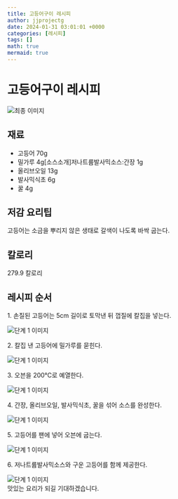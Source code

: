 ```yaml
---
title: 고등어구이 레시피
author: jjprojectg
date: 2024-01-31 03:01:01 +0000
categories: [레시피]
tags: []
math: true
mermaid: true
---
```

<meta name="og:type" content="website"/>
<meta charset="UTF-8"/>
<div class="header">
  <h1>고등어구이 레시피</h1>
</div>

<div class="container my-4">
  <div class="row">
    <div class="col-12 col-md-6">
      <div class="recipe-image">
        <img src="http://www.foodsafetykorea.go.kr/uploadimg/20141117/20141117053510_1416213310332.jpg" class="step-image" alt="최종 이미지"/>
      </div>
    </div>
    <div class="col-12 col-md-6">
      <div class="ingredients">
        <h2>재료</h2>
        <ul class="card">
          <li> 고등어 70g </li>
          <li>  밀가루 4g[소스소개]저나트륨발사믹소스:간장 1g </li>
          <li>  올리브오일 13g </li>
          <li>  발사믹식초 6g </li>
          <li>  꿀 4g </li>
</ul>
      </div>
    </div>
    <div class="col-12 col-md-6">
      <div class="ingredients">
        <h2>저감 요리팁</h2>
        <div class="card"> 
          <p>
            고등어는 소금을 뿌리지 않은 생태로 갈색이 나도록 바싹 굽는다.
          </p>
        </div>
      </div>
      <div class="ingredients">
        <h2>칼로리</h2>
        <div class="card"> 
          <p>
            279.9 칼로리
          </p>
        </div>
      </div>
    </div>
  </div>

  <h2 class="my-4">레시피 순서</h2>
  <div class="card recipe-card">
    <div class="card-body recipe-step">
      <p class="card-text step-description">1. 손질된 고등어는 5cm 길이로 토막낸 뒤 껍질에 칼집을 넣는다.</p>
      <img src="http://www.foodsafetykorea.go.kr/uploadimg/cook/873-1.jpg" alt="단계 1 이미지" class="step-image"/>
    </div>
  </div>
  <div class="card recipe-card">
    <div class="card-body recipe-step">
      <p class="card-text step-description">2. 칼집 낸 고등어에 밀가루를 묻힌다.</p>
      <img src="http://www.foodsafetykorea.go.kr/uploadimg/cook/873-2.jpg" alt="단계 1 이미지" class="step-image"/>
    </div>
  </div>
  <div class="card recipe-card">
    <div class="card-body recipe-step">
      <p class="card-text step-description">3. 오븐을 200℃로 예열한다.</p>
      <img src="http://www.foodsafetykorea.go.kr/uploadimg/cook/873-3.jpg" alt="단계 1 이미지" class="step-image"/>
    </div>
  </div>
  <div class="card recipe-card">
    <div class="card-body recipe-step">
      <p class="card-text step-description">4. 간장, 올리브오일, 발사믹식초, 꿀을 섞어 소스를 완성한다.</p>
      <img src="http://www.foodsafetykorea.go.kr/uploadimg/cook/873-4.jpg" alt="단계 1 이미지" class="step-image"/>
    </div>
  </div>
  <div class="card recipe-card">
    <div class="card-body recipe-step">
      <p class="card-text step-description">5. 고등어를 팬에 넣어 오븐에 굽는다.</p>
      <img src="http://www.foodsafetykorea.go.kr/uploadimg/cook/873-5.jpg" alt="단계 1 이미지" class="step-image"/>
    </div>
  </div>
  <div class="card recipe-card">
    <div class="card-body recipe-step">
      <p class="card-text step-description">6. 저나트륨발사믹소스와 구운 고등어를 함께 제공한다.</p>
      <img src="http://www.foodsafetykorea.go.kr/uploadimg/cook/873-6.jpg" alt="단계 1 이미지" class="step-image"/>
    </div>
  </div>

</div>
맛있는 요리가 되길 기대하겠습니다.
